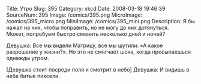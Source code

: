 Title: Утро 
Slug: 395 
Category: xkcd 
Date: 2008-03-18 19:46:39 
SourceNum: 395 
Image: /comics/395.png 
MicroImage: /comics/395_micro.png 
MiniImage: /comics/395_mini.png 
Description: Я бы нажал на них, чтобы поправить, но не могу до них дотянуться.<br>Может, попробуем быстро сменить несколько дней и ночей? 

Девушка: Все мы видели Матрицу, все мы шутили: «А какое разрешение у жизни?». Но это не смягчает шока, когда просыпаешься однажды утром.

[Девушка стоит посреди поля и смотрит в небо]
Девушка: И видишь в небе битые пиксели.